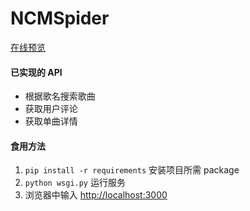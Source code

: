 # NCMSpider

[在线预览](https://ooo.cn-e1.leanapp.cn)

#### 已实现的 API
- 根据歌名搜索歌曲
- 获取用户评论
- 获取单曲详情


#### 食用方法
1. `pip install -r requirements` 安装项目所需 package
2. `python wsgi.py` 运行服务
3. 浏览器中输入 [http://localhost:3000]()

